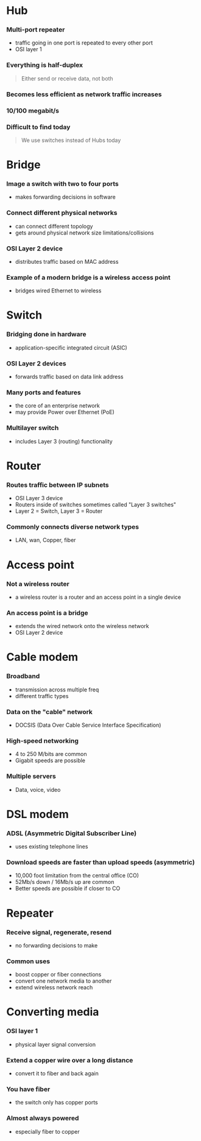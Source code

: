 # Hub
### Multi-port repeater
- traffic going in one port is repeated to every other port
- OSI layer 1
### Everything is half-duplex
> Either send or receive data, not both
### Becomes less efficient as network traffic increases
###  10/100 megabit/s
### Difficult to find today
> We use switches instead of Hubs today
# Bridge
### Image a switch with two to four ports
- makes forwarding decisions in software
### Connect different physical networks
- can connect different topology
- gets around physical network size limitations/collisions
### OSI Layer 2 device
- distributes traffic based on MAC address
### Example of a modern bridge is a wireless access point
- bridges wired Ethernet to wireless
# Switch
### Bridging done in hardware
- application-specific integrated circuit (ASIC)
### OSI Layer 2 devices
- forwards traffic based on data link address
### Many ports and features
- the core of an enterprise network
- may provide Power over Ethernet (PoE)
### Multilayer switch
- includes Layer 3 (routing) functionality
# Router
### Routes traffic between IP subnets
- OSI Layer 3 device
- Routers inside of switches sometimes called "Layer 3 switches"
- Layer 2 = Switch, Layer 3 = Router
### Commonly connects diverse network types
- LAN, wan, Copper, fiber
# Access point
### Not a wireless router
- a wireless router is a router and an access point in a single device
### An access point is a bridge
- extends the wired network onto the wireless network
- OSI Layer 2 device
# Cable modem
### Broadband
- transmission across multiple freq
- different traffic types
### Data on the "cable" network
- DOCSIS (Data Over Cable Service Interface Specification)
### High-speed networking
- 4 to 250 M/bits are common
- Gigabit speeds are possible
### Multiple servers
- Data, voice, video
# DSL modem
### ADSL (Asymmetric Digital Subscriber Line)
- uses existing telephone lines
### Download speeds are faster than upload speeds (asymmetric)
- 10,000 foot limitation from the central office (CO)
- 52Mb/s down / 16Mb/s up are common
- Better speeds are possible if closer to CO
# Repeater
### Receive signal, regenerate, resend
- no forwarding decisions to make
### Common uses
- boost copper or fiber connections
- convert one network media to another
- extend wireless network reach
# Converting media
### OSI layer 1
- physical layer signal conversion
### Extend a copper wire over a long distance
- convert it to fiber and back again
### You have fiber
- the switch only has copper ports
### Almost always powered
- especially fiber to copper